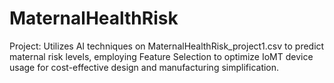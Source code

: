 # MaternalHealthRisk
Project: Utilizes AI techniques on MaternalHealthRisk_project1.csv to predict maternal risk levels, employing Feature Selection to optimize IoMT device usage for cost-effective design and manufacturing simplification.
